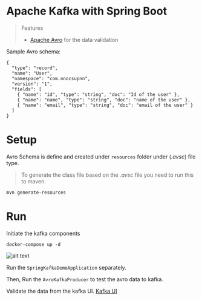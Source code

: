 # Apache Kafka with Spring Boot
> Features
> - [Apache Avro](https://avro.apache.org/docs/1.11.1/specification/) for the data validation

Sample Avro schema:
```avroschema
{
  "type": "record",
  "name": "User",
  "namespace": "com.nnocsupnn",
  "version": "1",
  "fields": [
    { "name": "id", "type": "string", "doc": "Id of the user" },
    { "name": "name", "type": "string", "doc": "name of the user" },
    { "name": "email", "type": "string", "doc": "email of the user" }
  ]
}
```


# Setup
Avro Schema is define and created under `resources` folder under (<i>.avsc</i>) file type.
> To generate the class file based on the *.avsc* file you need to run this to maven. 
```shell
mvn generate-resources
```

# Run

Initiate the kafka components
```shell
docker-compose up -d
```
![alt text](https://img001.prntscr.com/file/img001/HziOe-vdT5S-hpNDTWj_bA.png "Docker")



Run the `SpringKafkaDemoApplication` separately.

Then, Run the `AvroKafkaProducer` to test the avro data to kafka.

Validate the data from the kafka UI.
[Kafka UI](http://localhost:8081)